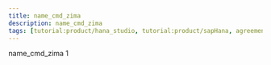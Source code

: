 ```yaml
---
title: name_cmd_zima
description: name_cmd_zima
tags: [tutorial:product/hana_studio, tutorial:product/sapHana, agreements>Product-Use-&-Support-Terms, products>project-"Sentinel"]
---
```


name_cmd_zima 1
